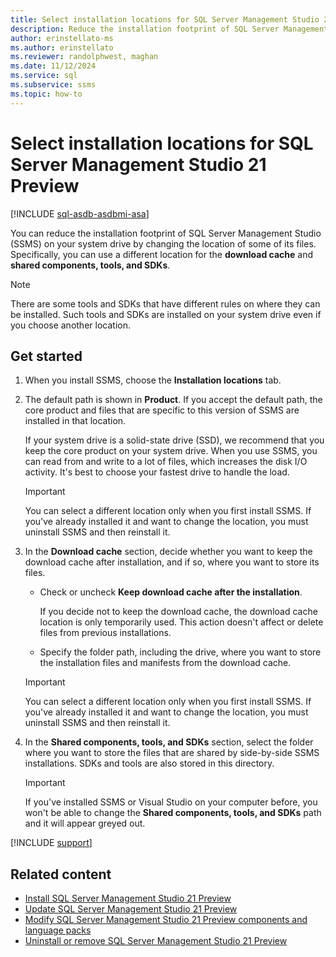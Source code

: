```yaml
---
title: Select installation locations for SQL Server Management Studio 21 Preview
description: Reduce the installation footprint of SQL Server Management Studio (SSMS) by changing the location of the download cache and components to different drives.
author: erinstellato-ms
ms.author: erinstellato
ms.reviewer: randolphwest, maghan
ms.date: 11/12/2024
ms.service: sql
ms.subservice: ssms
ms.topic: how-to
---
```

# Select installation locations for SQL Server Management Studio 21 Preview

[!INCLUDE [sql-asdb-asdbmi-asa](../../includes/applies-to-version/sql-asdb-asdbmi-asa.md)]

You can reduce the installation footprint of SQL Server Management Studio (SSMS) on your system drive by changing the location of some of its files. Specifically, you can use a different location for the **download cache** and **shared components, tools, and SDKs**.

> [!NOTE]  
> There are some tools and SDKs that have different rules on where they can be installed. Such tools and SDKs are installed on your system drive even if you choose another location.

## Get started

1. When you install SSMS, choose the **Installation locations** tab.

1. The default path is shown in **Product**. If you accept the default path, the core product and files that are specific to this version of SSMS are installed in that location.

   If your system drive is a solid-state drive (SSD), we recommend that you keep the core product on your system drive. When you use SSMS, you can read from and write to a lot of files, which increases the disk I/O activity. It's best to choose your fastest drive to handle the load.

   > [!IMPORTANT]  
   > You can select a different location only when you first install SSMS. If you've already installed it and want to change the location, you must uninstall SSMS and then reinstall it.

1. In the **Download cache** section, decide whether you want to keep the download cache after installation, and if so, where you want to store its files.

   - Check or uncheck **Keep download cache after the installation**.

     If you decide not to keep the download cache, the download cache location is only temporarily used. This action doesn't affect or delete files from previous installations.

   - Specify the folder path, including the drive, where you want to store the installation files and manifests from the download cache.

   > [!IMPORTANT]  
   > You can select a different location only when you first install SSMS. If you've already installed it and want to change the location, you must uninstall SSMS and then reinstall it.

1. In the **Shared components, tools, and SDKs** section, select the folder where you want to store the files that are shared by side-by-side SSMS installations. SDKs and tools are also stored in this directory.

   > [!IMPORTANT]  
   > If you've installed SSMS or Visual Studio on your computer before, you won't be able to change the **Shared components, tools, and SDKs** path and it will appear greyed out.

[!INCLUDE [support](../includes/support.md)]

## Related content

- [Install SQL Server Management Studio 21 Preview](install.md)
- [Update SQL Server Management Studio 21 Preview](update.md)
- [Modify SQL Server Management Studio 21 Preview components and language packs](modify.md)
- [Uninstall or remove SQL Server Management Studio 21 Preview](uninstall.md)
